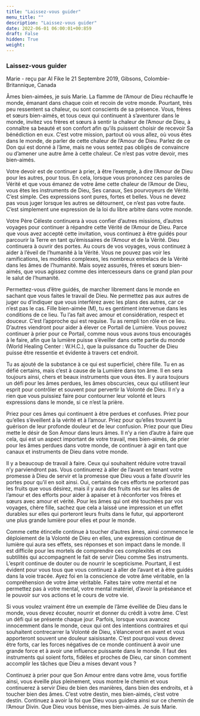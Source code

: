 ```yaml
---
title: "Laissez-vous guider"
menu_title: ""
description: "Laissez-vous guider"
date: 2022-06-01 06:00:01+00:859
draft: False
hidden: True
weight:
---
```

### Laissez-vous guider

Marie - reçu par Al Fike le 21 Septembre 2019, Gibsons, Colombie-Britannique, Canada

Âmes bien-aimées, je suis Marie. La flamme de l’Amour de Dieu réchauffe le monde, émanant dans chaque coin et recoin de votre monde. Pourtant, très peu ressentent sa chaleur, ou sont conscients de sa présence. Vous, frères et sœurs bien-aimés, et tous ceux qui continuent à s’aventurer dans le monde, invitez vos frères et sœurs à sentir la chaleur de l’Amour de Dieu, à connaître sa beauté et son confort afin qu’ils puissent choisir de recevoir Sa bénédiction en eux. C’est votre mission, partout où vous allez, où vous êtes dans le monde, de parler de cette chaleur de l’Amour de Dieu. Parlez de ce Don qui est donné à l’âme, mais ne vous sentez pas obligés de convaincre ou d’amener une autre âme à cette chaleur. Ce n’est pas votre devoir, mes bien-aimés.

Votre devoir est de continuer à prier, à être l’exemple, à dire l’Amour de Dieu pour les autres, pour tous. En cela, lorsque vous prononcez ces paroles de Vérité et que vous émanez de votre âme cette chaleur de l’Amour de Dieu, vous êtes les instruments de Dieu, Ses canaux, Ses pourvoyeurs de Vérité. C’est simple. Ces expressions sont pures, fortes et belles. Vous ne devez pas vous juger lorsque les autres se détournent, ce n’est pas votre faute. C’est simplement une expression de la loi du libre arbitre dans votre monde.

Votre Père Céleste continuera à vous confier d’autres missions, d’autres voyages pour continuer à répandre cette Vérité de l’Amour de Dieu. Parce que vous avez accepté cette invitation, vous continuez à être guidés pour parcourir la Terre en tant qu’émissaires de l’Amour et de la Vérité. Dieu continuera à ouvrir des portes. Au cours de vos voyages, vous continuez à aider à l’éveil de l’humanité à la Vérité. Vous ne pouvez pas voir les ramifications, les modèles complexes, les nombreux entrelacs de la Vérité dans les âmes de l’humanité. Mais soyez assurés, frères et sœurs bien-aimés, que vous agissez comme des intercesseurs dans ce grand plan pour le salut de l’humanité.

Permettez-vous d’être guidés, de marcher librement dans le monde en sachant que vous faites le travail de Dieu. Ne permettez pas aux autres de juger ou d’indiquer que vous interférez avec les plans des autres, car ce n’est pas le cas. Fille bien-aimée (M), tu es gentiment intervenue dans les conditions de ce lieu. Tu l’as fait avec amour et considération, respect et douceur. C’est l’approche qui est requise. Tu as rempli ton rôle en ce lieu. D’autres viendront pour aider à élever ce Portail de Lumière. Vous pouvez continuer à prier pour ce Portail, comme nous vous avons tous encouragés à le faire, afin que la lumière puisse s’éveiller dans cette partie du monde (World Healing Center : W.H.C.), que la puissance du Toucher de Dieu puisse être ressentie et évidente à travers cet endroit.

Tu as ajouté de la substance à ce qui est superficiel, chère fille. Tu en as défié certains, mais c’est à cause de la Lumière dans ton âme. Il en sera toujours ainsi, chers et beaux instruments que vous êtes. Il y aura toujours un défi pour les âmes perdues, les âmes obscurcies, ceux qui utilisent leur esprit pour contrôler et souvent pour pervertir la Volonté de Dieu. Il n’y a rien que vous puissiez faire pour contourner leur volonté et leurs expressions dans le monde, si ce n’est la prière.

Priez pour ces âmes qui continuent à être perdues et confuses. Priez pour qu’elles s’éveillent à la vérité et à l’amour. Priez pour qu’elles trouvent la guérison de leur profonde douleur et de leur confusion. Priez pour que Dieu mette le désir de Son Amour dans leurs âmes. Il n’y a rien d’autre à faire que cela, qui est un aspect important de votre travail, mes bien-aimés, de prier pour les âmes perdues dans votre monde, de continuer à agir en tant que canaux et instruments de Dieu dans votre monde.

Il y a beaucoup de travail à faire. Ceux qui souhaitent réduire votre travail n’y parviendront pas. Vous continuerez à aller de l’avant en tenant votre promesse à Dieu de servir et la promesse que Dieu vous a faite d’ouvrir les portes pour qu’il en soit ainsi. Oui, certains de ces efforts ne porteront pas les fruits que vous désirez, mais il y aura des fruits nés sur les ailes de l’amour et des efforts pour aider à apaiser et à réconforter vos frères et sœurs avec amour et vérité. Pour les âmes qui ont été touchées par vos voyages, chère fille, sachez que cela a laissé une impression et un effet durables sur elles qui porteront leurs fruits dans le futur, qui apporteront une plus grande lumière pour elles et pour le monde.

Comme cette étincelle continue à toucher d’autres âmes, ainsi commence le déploiement de la Volonté de Dieu en elles, une expression continue de lumière qui aura ses effets, ses réponses et son impact dans le monde. Il est difficile pour les mortels de comprendre ces complexités et ces subtilités qui accompagnent le fait de servir Dieu comme Ses instruments. L’esprit continue de douter ou de nourrir le scepticisme. Pourtant, il est évident pour vous tous que vous continuez à aller de l’avant et à être guidés dans la voie tracée. Ayez foi en la conscience de votre âme véritable, en la compréhension de votre âme véritable. Faites taire votre mental et ne permettez pas à votre mental, votre mental matériel, d’avoir la préséance et le pouvoir sur vos actions et le cours de votre vie.

Si vous voulez vraiment être un exemple de l’âme éveillée de Dieu dans le monde, vous devez écouter, nourrir et donner du crédit à votre âme. C’est un défi qui se présente chaque jour. Parfois, lorsque vous avancez innocemment dans le monde, ceux qui ont des intentions contraires et qui souhaitent contrecarrer la Volonté de Dieu, s’élanceront en avant et vous apporteront souvent une douleur saisissante. C’est pourquoi vous devez être forts, car les forces négatives de ce monde continuent à avoir une grande force et à avoir une influence puissante dans le monde. Il faut des instruments qui soient forts, fidèles et proches de Dieu, car sinon comment accomplir les tâches que Dieu a mises devant vous ?

Continuez à prier pour que Son Amour entre dans votre âme, vous fortifie ainsi, vous éveille plus pleinement, vous montre le chemin et vous continuerez à servir Dieu de bien des manières, dans bien des endroits, et à toucher bien des âmes. C’est votre destin, mes bien-aimés, c’est votre destin. Continuez à avoir la foi que Dieu vous guidera ainsi sur ce chemin de l’Amour Divin. Que Dieu vous bénisse, mes bien-aimés. Je suis Marie.





